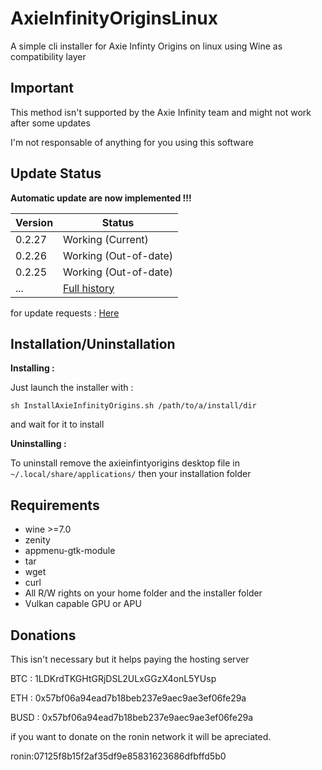 # AxieInfinityOriginsLinux

A simple cli installer for Axie Infinty Origins on linux using Wine as compatibility layer

## Important

This method isn't supported by the Axie Infinity team and might not work after some updates

I'm not responsable of anything for you using this software

## Update Status

**Automatic update are now implemented !!!**

| Version  | Status |
| ------------- | ------------- |
| 0.2.27 | Working (Current) |
| 0.2.26 | Working (Out-of-date) |
| 0.2.25 | Working (Out-of-date) |
| ...| [Full history](https://github.com/MiMillieuh/AxieInfinityOriginsLinux/blob/main/Fullupdatehistory.md)  |

for update requests : [Here](https://github.com/MiMillieuh/AxieInfinityOriginsLinux/discussions/1)

## Installation/Uninstallation

**Installing :**

Just launch the installer with :

`sh InstallAxieInfinityOrigins.sh /path/to/a/install/dir`

and wait for it to install

**Uninstalling :**

To uninstall remove the axieinfintyorigins desktop file in `~/.local/share/applications/` then your installation folder

## Requirements


- wine >=7.0
- zenity
- appmenu-gtk-module
- tar
- wget
- curl
- All R/W rights on your home folder and the installer folder
- Vulkan capable GPU or APU



## Donations

This isn't necessary but it helps paying the hosting server

BTC : 1LDKrdTKGHtGRjDSL2ULxGGzX4onL5YUsp

ETH : 0x57bf06a94ead7b18beb237e9aec9ae3ef06fe29a

BUSD : 0x57bf06a94ead7b18beb237e9aec9ae3ef06fe29a

if you want to donate on the ronin network it will be apreciated.

ronin:07125f8b15f2af35df9e85831623686dfbffd5b0
